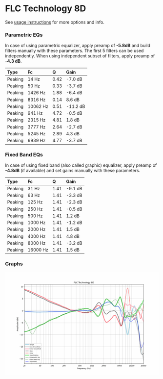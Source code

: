 # FLC Technology 8D
See [usage instructions](https://github.com/jaakkopasanen/AutoEq#usage) for more options and info.

### Parametric EQs
In case of using parametric equalizer, apply preamp of **-5.8dB** and build filters manually
with these parameters. The first 5 filters can be used independently.
When using independent subset of filters, apply preamp of **-4.3 dB**.

| Type    | Fc       |    Q | Gain     |
|:--------|:---------|:-----|:---------|
| Peaking | 14 Hz    | 0.42 | -7.0 dB  |
| Peaking | 50 Hz    | 0.33 | -3.7 dB  |
| Peaking | 1426 Hz  | 1.88 | -6.4 dB  |
| Peaking | 8316 Hz  | 0.14 | 8.6 dB   |
| Peaking | 10062 Hz | 0.51 | -11.2 dB |
| Peaking | 941 Hz   | 4.72 | -0.5 dB  |
| Peaking | 2315 Hz  | 4.81 | 1.8 dB   |
| Peaking | 3777 Hz  | 2.64 | -2.7 dB  |
| Peaking | 5245 Hz  | 2.89 | 4.3 dB   |
| Peaking | 6939 Hz  | 4.77 | -3.7 dB  |

### Fixed Band EQs
In case of using fixed band (also called graphic) equalizer, apply preamp of **-4.8dB**
(if available) and set gains manually with these parameters.

| Type    | Fc       |    Q | Gain    |
|:--------|:---------|:-----|:--------|
| Peaking | 31 Hz    | 1.41 | -9.1 dB |
| Peaking | 63 Hz    | 1.41 | -3.3 dB |
| Peaking | 125 Hz   | 1.41 | -2.3 dB |
| Peaking | 250 Hz   | 1.41 | -0.5 dB |
| Peaking | 500 Hz   | 1.41 | 1.2 dB  |
| Peaking | 1000 Hz  | 1.41 | -1.2 dB |
| Peaking | 2000 Hz  | 1.41 | 1.5 dB  |
| Peaking | 4000 Hz  | 1.41 | 4.8 dB  |
| Peaking | 8000 Hz  | 1.41 | -3.2 dB |
| Peaking | 16000 Hz | 1.41 | 1.5 dB  |

### Graphs
![](./FLC%20Technology%208D.png)